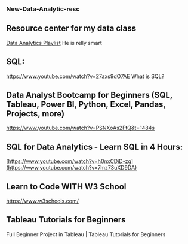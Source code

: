 ### New-Data-Analytic-resc
## Resource center for my data class
[Data Analytics Playlist](https://www.youtube.com/watch?v=rGx1QNdYzvs&list=PLUaB-1hjhk8FE_XZ87vPPSfHqb6OcM0cF) He is relly smart 

## SQL: 
https://www.youtube.com/watch?v=27axs9dO7AE  What is SQL?

## Data Analyst Bootcamp for Beginners (SQL, Tableau, Power BI, Python, Excel, Pandas, Projects, more)
https://www.youtube.com/watch?v=PSNXoAs2FtQ&t=1484s

## SQL for Data Analytics - Learn SQL in 4 Hours:
[https://www.youtube.com/watch?v=h0nxCDiD-zg](https://www.youtube.com/watch?v=7mz73uXD9DA)

## Learn to Code WITH W3 School 
https://www.w3schools.com/

## Tableau Tutorials for Beginners
Full Beginner Project in Tableau | Tableau Tutorials for Beginners
